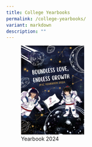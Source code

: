 ```yaml
---
title: College Yearbooks
permalink: /college-yearbooks/
variant: markdown
description: ""
---
```

<div>

<figure>	
<a href="https://drive.google.com/file/d/1Nn8-z2A33M7YY-Q5fSBDABq8TacU2aYF/view?usp=drive_link"><img style="width: 40%" height="auto" width="40%" src="/images/College%20Yearbook/yearbook_2024_cover.jpg"></a>
<figcaption>Yearbook 2024</figcaption></figure>
	
	
</div>
<div hidden="">
</div>